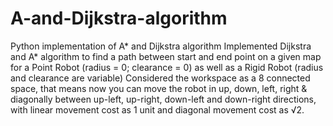 # A-and-Dijkstra-algorithm
Python implementation of A* and Dijkstra algorithm
Implemented Dijkstra and A* algorithm to find a path between start and end point on a given map for a Point Robot (radius = 0; clearance = 0) as well as a Rigid Robot (radius and clearance are variable)
Considered the workspace as a 8 connected space, that means now you can move the robot in up, down, left, right & diagonally between up-left, up-right, down-left and down-right directions, with linear movement cost as 1 unit and diagonal movement cost as √2.

